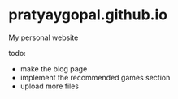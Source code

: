 # pratyaygopal.github.io
My personal website 

todo:

- make the blog page
- implement the recommended games section
- upload more files
